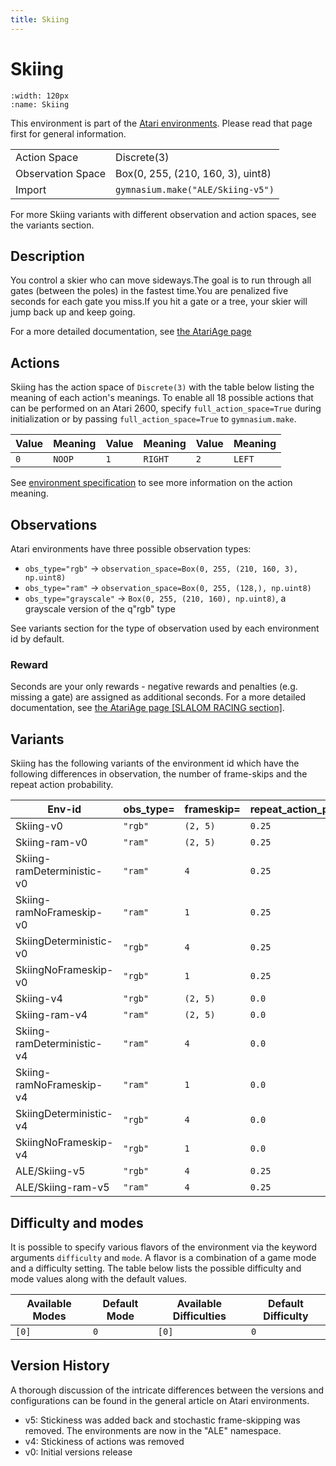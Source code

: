 ```yaml
---
title: Skiing
---
```


# Skiing

```{figure} ../../_static/videos/environments/skiing.gif
:width: 120px
:name: Skiing
```

This environment is part of the <a href='..'>Atari environments</a>. Please read that page first for general information.

|                   |                                   |
|-------------------|-----------------------------------|
| Action Space      | Discrete(3)                       |
| Observation Space | Box(0, 255, (210, 160, 3), uint8) |
| Import            | `gymnasium.make("ALE/Skiing-v5")` |

For more Skiing variants with different observation and action spaces, see the variants section.

## Description

You control a skier who can move sideways.The goal is to run through all gates (between the poles) in the fastest time.You are penalized five seconds for each gate you miss.If you hit a gate or a tree, your skier will jump back up and keep going.

For a more detailed documentation, see [the AtariAge page](https://atariage.com/manual_html_page.php?SoftwareLabelID=434)

## Actions

Skiing has the action space of `Discrete(3)` with the table below listing the meaning of each action's meanings.
To enable all 18 possible actions that can be performed on an Atari 2600, specify `full_action_space=True` during
initialization or by passing `full_action_space=True` to `gymnasium.make`.

| Value   | Meaning   | Value   | Meaning   | Value   | Meaning   |
|---------|-----------|---------|-----------|---------|-----------|
| `0`     | `NOOP`    | `1`     | `RIGHT`   | `2`     | `LEFT`    |

See [environment specification](../env-spec) to see more information on the action meaning.

## Observations

Atari environments have three possible observation types:

- `obs_type="rgb"` -> `observation_space=Box(0, 255, (210, 160, 3), np.uint8)`
- `obs_type="ram"` -> `observation_space=Box(0, 255, (128,), np.uint8)`
- `obs_type="grayscale"` -> `Box(0, 255, (210, 160), np.uint8)`, a grayscale version of the q"rgb" type

See variants section for the type of observation used by each environment id by default.

### Reward
        
Seconds are your only rewards - negative rewards and penalties (e.g. missing a gate) are assigned as additional seconds. For a more detailed documentation, see [the AtariAge page [SLALOM RACING section]](https://atariage.com/manual_html_page.php?SoftwareLabelID=434).

## Variants

Skiing has the following variants of the environment id which have the following differences in observation,
the number of frame-skips and the repeat action probability.

| Env-id                     | obs_type=   | frameskip=   | repeat_action_probability=   |
|----------------------------|-------------|--------------|------------------------------|
| Skiing-v0                  | `"rgb"`     | `(2, 5)`     | `0.25`                       |
| Skiing-ram-v0              | `"ram"`     | `(2, 5)`     | `0.25`                       |
| Skiing-ramDeterministic-v0 | `"ram"`     | `4`          | `0.25`                       |
| Skiing-ramNoFrameskip-v0   | `"ram"`     | `1`          | `0.25`                       |
| SkiingDeterministic-v0     | `"rgb"`     | `4`          | `0.25`                       |
| SkiingNoFrameskip-v0       | `"rgb"`     | `1`          | `0.25`                       |
| Skiing-v4                  | `"rgb"`     | `(2, 5)`     | `0.0`                        |
| Skiing-ram-v4              | `"ram"`     | `(2, 5)`     | `0.0`                        |
| Skiing-ramDeterministic-v4 | `"ram"`     | `4`          | `0.0`                        |
| Skiing-ramNoFrameskip-v4   | `"ram"`     | `1`          | `0.0`                        |
| SkiingDeterministic-v4     | `"rgb"`     | `4`          | `0.0`                        |
| SkiingNoFrameskip-v4       | `"rgb"`     | `1`          | `0.0`                        |
| ALE/Skiing-v5              | `"rgb"`     | `4`          | `0.25`                       |
| ALE/Skiing-ram-v5          | `"ram"`     | `4`          | `0.25`                       |

## Difficulty and modes

It is possible to specify various flavors of the environment via the keyword arguments `difficulty` and `mode`.
A flavor is a combination of a game mode and a difficulty setting. The table below lists the possible difficulty and mode values
along with the default values.

| Available Modes   | Default Mode   | Available Difficulties   | Default Difficulty   |
|-------------------|----------------|--------------------------|----------------------|
| `[0]`             | `0`            | `[0]`                    | `0`                  |

## Version History

A thorough discussion of the intricate differences between the versions and configurations can be found in the general article on Atari environments.

* v5: Stickiness was added back and stochastic frame-skipping was removed. The environments are now in the "ALE" namespace.
* v4: Stickiness of actions was removed
* v0: Initial versions release
